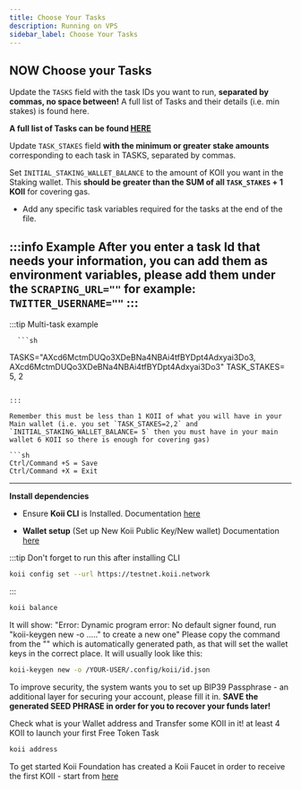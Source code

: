 ```yaml
---
title: Choose Your Tasks
description: Running on VPS
sidebar_label: Choose Your Tasks
---
```


## NOW Choose your Tasks

Update the `TASKS` field with the task IDs you want to run, **separated by commas, no space between!** A full list of Tasks and their details (i.e. min stakes) is found here.

**A full list of Tasks can be found [HERE](/faq/whitelisted-tasks)**

Update `TASK_STAKES` field **with the minimum or greater stake amounts** corresponding to each task in TASKS, separated by commas.

Set `INITIAL_STAKING_WALLET_BALANCE` to the amount of KOII you want in the Staking wallet. This **should be greater than the SUM of all `TASK_STAKES` + 1 KOII** for covering gas.

   - Add any specific task variables required for the tasks at the end of the file.

   :::info Example
   After you enter a task Id that needs your information, you can add them as environment variables,
   please add them under the `SCRAPING_URL=""`
   for example: `TWITTER_USERNAME=""`
   :::
   ---

   :::tip Multi-task example

      ```sh
   TASKS="AXcd6MctmDUQo3XDeBNa4NBAi4tfBYDpt4Adxyai3Do3, AXcd6MctmDUQo3XDeBNa4NBAi4tfBYDpt4Adxyai3Do3"
   TASK_STAKES= 5, 2
   ```

   :::

Remember this must be less than 1 KOII of what you will have in your Main wallet (i.e. you set `TASK_STAKES=2,2` and `INITIAL_STAKING_WALLET_BALANCE= 5` then you must have in your main wallet 6 KOII so there is enough for covering gas)

```sh
Ctrl/Command +S = Save
Ctrl/Command +X = Exit
```

---

**Install dependencies**
 - Ensure **Koii CLI** is Installed. Documentation [here](/develop/command-line-tool/koii-cli/install-cli)

 - **Wallet setup** (Set up New Koii Public Key/New wallet) Documentation [here](/develop/command-line-tool/koii-cli/create-wallet)

:::tip
Don't forget to run this after installing CLI

```sh
koii config set --url https://testnet.koii.network
```

:::

```sh
koii balance
```

It will show: "Error: Dynamic program error: No default signer found, run "koii-keygen new -o ....." to create a new one" Please copy the command from the "" which is automatically generated path, as that will set the wallet keys in the correct place. It will usually look like this:

```sh
koii-keygen new -o /YOUR-USER/.config/koii/id.json
```

To improve security, the system wants you to set up BIP39 Passphrase - an additional layer for securing your account, please fill it in. **SAVE the generated SEED PHRASE in order for you to recover your funds later!**

Check what is your Wallet address and Transfer some KOII in it! at least 4 KOII to launch your first Free Token Task

```sh
koii address
```

To get started Koii Foundation has created a Koii Faucet in order to receive the first KOII - start from [here](/develop/command-line-tool/koii-cli/send-and-receive-tokens)
